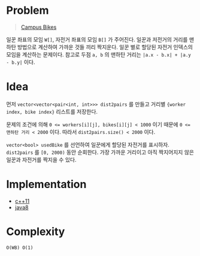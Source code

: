 # Problem

> [Campus Bikes](https://leetcode.com/problems/campus-bikes/)

일꾼 좌표의 모임 `W[]`, 자전거 좌표의 모임 `B[]` 가 주어진다.  일꾼과
저전거의 거리를 맨하탄 방법으로 계산하여 가까운 것들 끼리
짝지운다. 일꾼 별로 할당된 자전거 인덱스의 모임을 계산하는 문제이다.
참고로 두점 `a, b` 의 맨하탄 거리는 `|a.x - b.x| + |a.y - b.y|` 이다.

# Idea

먼저 `vector<vector<pair<int, int>>> dist2pairs` 를 만들고 거리별
`{worker index, bike index}` 리스트를 저장한다.

문제의 조건에 의해 `0 <= workers[i][j], bikes[i][j] < 1000` 이기
때문에 `0 <= 맨하탄 거리 < 2000` 이다. 따라서 `dist2pairs.size() <
2000` 이다.

`vector<bool> usedBike` 를 선언하여 일꾼에게 할당된 자전거를 표시하자.
`dist2pairs` 를 `[0, 2000)` 동안 순회한다. 가장 가까운 거리이고 아직
짝지어지지 않은 일꾼과 자전거를 짝지을 수 있다.

# Implementation

* [c++11](a.cpp)
* [java8](MainApp.java)

# Complexity

```
O(WB) O(1)
```
